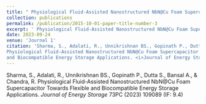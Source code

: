 ```yaml
---
title: " Physiological Fluid-Assisted Nanostructured NbN@Cu Foam Supercapacitor Towards Flexible and Biocompatible Energy Storage Applications."
collection: publications
permalink: /publication/2015-10-01-paper-title-number-3
excerpt: ' Physiological Fluid-Assisted Nanostructured NbN@Cu Foam Supercapacitor Towards Flexible and Biocompatible Energy Storage Applications.'
date: 2023-09-24
venue: 'Journal 1'
citation: 'Sharma, S., Adalati, R., Unnikrishnan BS., Gopinath P., Dutta S., Bansal A., & Chandra, R.
Physiological Fluid-Assisted Nanostructured NbN@Cu Foam Supercapacitor Towards Flexible
and Biocompatible Energy Storage Applications. <i>Journal of Energy Storage</i> 73PC (2023) 109089 (IF: 9.4)'
---
```

Sharma, S., Adalati, R., Unnikrishnan BS., Gopinath P., Dutta S., Bansal A., & Chandra, R.
Physiological Fluid-Assisted Nanostructured NbN@Cu Foam Supercapacitor Towards Flexible
and Biocompatible Energy Storage Applications. <i>Journal of Energy Storage</i> 73PC (2023) 109089 (IF: 9.4)